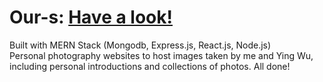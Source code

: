 # Our-s: [Have a look!](https://www.yingandjack.com)
Built with MERN Stack (Mongodb, Express.js, React.js, Node.js)    
Personal photography websites to host images taken by me and Ying Wu, including personal introductions and collections of photos. 
All done!
